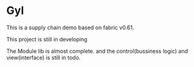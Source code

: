 # Gyl
This is a supply chain demo based on fabric v0.61.

This project is still in developing

The Module lib is almost complete. and the control(bussiness logic) and view(interface) is still in todo.
